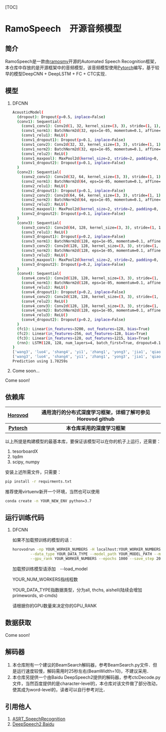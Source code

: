 [TOC]

# RamoSpeech　开源音频模型

## 简介

RamoSpeech是一款由[ramosmy](https://github.com/ramosmy)开源的Automated Speech Recognition框架，本仓库中存放的是开源框架中的音频模型，该音频模型使用[Pytorch](https://github.com/pytorch/pytorch)编写，基于较早的模型DeepCNN + DeepLSTM + FC + CTC实现．

## 模型

1. DFCNN

   ```bash
   AcousticModel(
     (dropout): Dropout(p=0.5, inplace=False)
     (conv1): Sequential(
       (conv1_conv1): Conv2d(1, 32, kernel_size=(3, 3), stride=(1, 1), padding=(1, 1), bias=False)
       (conv1_norm1): BatchNorm2d(32, eps=1e-05, momentum=0.1, affine=True, track_running_stats=True)
       (conv1_relu1): ReLU()
       (conv1_dropout1): Dropout(p=0.1, inplace=False)
       (conv1_conv2): Conv2d(32, 32, kernel_size=(3, 3), stride=(1, 1), padding=(1, 1))
       (conv1_norm2): BatchNorm2d(32, eps=1e-05, momentum=0.1, affine=True, track_running_stats=True)
       (conv1_relu2): ReLU()
       (conv1_maxpool): MaxPool2d(kernel_size=2, stride=2, padding=0, dilation=1, ceil_mode=False)
       (conv1_dropout2): Dropout(p=0.1, inplace=False)
     )
     (conv2): Sequential(
       (conv2_conv1): Conv2d(32, 64, kernel_size=(3, 3), stride=(1, 1), padding=(1, 1))
       (conv2_norm1): BatchNorm2d(64, eps=1e-05, momentum=0.1, affine=True, track_running_stats=True)
       (conv2_relu1): ReLU()
       (conv2_dropout1): Dropout(p=0.1, inplace=False)
       (conv2_conv2): Conv2d(64, 64, kernel_size=(3, 3), stride=(1, 1), padding=(1, 1))
       (conv2_norm2): BatchNorm2d(64, eps=1e-05, momentum=0.1, affine=True, track_running_stats=True)
       (conv2_relu2): ReLU()
       (conv2_maxpool): MaxPool2d(kernel_size=2, stride=2, padding=0, dilation=1, ceil_mode=False)
       (conv2_dropout2): Dropout(p=0.1, inplace=False)
     )
     (conv3): Sequential(
       (conv3_conv1): Conv2d(64, 128, kernel_size=(3, 3), stride=(1, 1), padding=(1, 1))
       (conv3_relu1): ReLU()
       (conv3_dropout1): Dropout(p=0.2, inplace=False)
       (conv3_norm1): BatchNorm2d(128, eps=1e-05, momentum=0.1, affine=True, track_running_stats=True)
       (conv3_conv2): Conv2d(128, 128, kernel_size=(3, 3), stride=(1, 1), padding=(1, 1))
       (conv3_norm2): BatchNorm2d(128, eps=1e-05, momentum=0.1, affine=True, track_running_stats=True)
       (conv3_relu2): ReLU()
       (conv3_maxpool): MaxPool2d(kernel_size=2, stride=2, padding=0, dilation=1, ceil_mode=False)
       (conv3_dropout2): Dropout(p=0.2, inplace=False)
     )
     (conv4): Sequential(
       (conv4_conv1): Conv2d(128, 128, kernel_size=(3, 3), stride=(1, 1), padding=(1, 1))
       (conv4_norm1): BatchNorm2d(128, eps=1e-05, momentum=0.1, affine=True, track_running_stats=True)
       (conv4_relu1): ReLU()
       (conv4_dropout1): Dropout(p=0.2, inplace=False)
       (conv4_conv2): Conv2d(128, 128, kernel_size=(3, 3), stride=(1, 1), padding=(1, 1))
       (conv4_relu2): ReLU()
       (conv4_conv3): Conv2d(128, 128, kernel_size=(3, 3), stride=(1, 1), padding=(1, 1))
       (conv4_norm2): BatchNorm2d(128, eps=1e-05, momentum=0.1, affine=True, track_running_stats=True)
       (conv4_relu3): ReLU()
       (conv4_dropout2): Dropout(p=0.2, inplace=False)
     )
     (fc1): Linear(in_features=3200, out_features=128, bias=True)
     (fc2): Linear(in_features=256, out_features=128, bias=True)
     (fc3): Linear(in_features=128, out_features=1215, bias=True)
     (rnn): LSTM(128, 128, num_layers=4, batch_first=True, dropout=0.1, bidirectional=True)
   )
   ['wang3', 'luo4', 'shang4', 'yi1', 'zhang1', 'yong3', 'jia1', 'qiao2', 'tou2', 'mo3', 'ji4', 'fan4', 'dian4', 'de', 'jie2', 'zhang4', 'dan1', 'shi2', 'fen1', 'yin3', 'ren2', 'zhu4', 'mu4']
   ['wang3', 'luo4', 'shang4', 'yi1', 'zhang1', 'yong3', 'jia1', 'qiao2', 'tou2', 'guo2', 'ji4', 'fan4', 'dian4', 'de', 'jie2', 'zhang4', 'dan1', 'shi2', 'fen1', 'yin3', 'ren2', 'zhu4', 'mu4']
   Prediction using 1.78259s
   ```

2. Come soon...

Come soon!

## 依赖库

| **[Horovod](https://github.com/horovod/horovod)** | **通用流行的分布式深度学习框架，详细了解可参见Horovod github** |
| :-----------------------------------------------: | :----------------------------------------------------------: |
| **[Pytorch](https://github.com/pytorch/pytorch)** |                 **本仓库采用的深度学习框架**                 |

以上所提是构建模型的最基本库，要保证该模型可以在你的机子上运行，还需要：

1. tesorboardX
2. tqdm
3. scipy, numpy

安装上述所需文件，只需要：

```bash
pip install -r requirments.txt
```

推荐使用virtuenv新开一个环境，当然也可以使用

```bash
conda create -n YOUR_NEW_ENV python=3.7
```

## 运行训练代码

1. DFCNN

   如果不加载预训练的模型的话：

   ```bash
   horovodrun -np YOUR_WORKER_NUMBERS -H localhost:YOUR_WORKER_NUMBERS python train.py \
           --data_type YOUR_DATA_TYPE --model_path YOUR_MODEL_PATH --model_name YOUR_MODEL_NAME \
           --gpu_rank YOUR_WORKER_NUMBERS --epochs 1000 --save_step 20 --batch_size YOUR_BATCH_SIZE
   ```

   加载预训练模型请添加　--load_model

   YOUR_NUM_WORKERS指线程数

   YOUR_DATA_TYPE指数据类型，分为all, thchs, aishell(陆续会增加primewords, st-cmds)

   请根据你的GPU数量来决定你的GPU_RANK

## 数据获取

Come soon!

## 解码器

1. 本仓库附有一个建议的BeamSearch解码器，参考BeamSearch.py文件．但是运行速度较慢，解码需用时25秒左右(BeamWidth=10)，不建议采用．
2. 本仓库另提供一个由Baidu DeepSpeech2提供的解码器，参考ctcDecode.py文件，当然百度提供的是character-level的，本仓库对该文件做了部分改动，使其成为word-level的，读者可以自行参考对比．

## 引用他人

1. [ASRT_SpeechRecognition](https://github.com/nl8590687/ASRT_SpeechRecognition)
2. [DeepSpeech2,Baidu](https://github.com/PaddlePaddle/DeepSpeech)